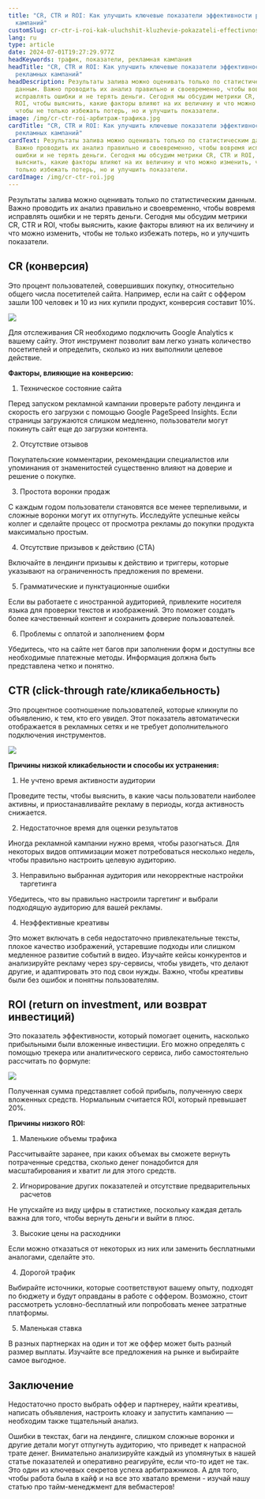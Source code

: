 ```yaml
---
title: "CR, CTR и ROI: Как улучшить ключевые показатели эффективности рекламных
  кампаний"
customSlug: cr-ctr-i-roi-kak-uluchshit-kluzhevie-pokazateli-effectivnosti-reklamnyh-kampanii
lang: ru
type: article
date: 2024-07-01T19:27:29.977Z
headKeywords: трафик, показатели, рекламная кампания
headTitle: "CR, CTR и ROI: Как улучшить ключевые показатели эффективности
  рекламных кампаний"
headDescription: Результаты залива можно оценивать только по статистическим
  данным. Важно проводить их анализ правильно и своевременно, чтобы вовремя
  исправлять ошибки и не терять деньги. Сегодня мы обсудим метрики CR, CTR и
  ROI, чтобы выяснить, какие факторы влияют на их величину и что можно изменить,
  чтобы не только избежать потерь, но и улучшить показатели.
image: /img/cr-ctr-roi-арбитраж-трафика.jpg
cardTitle: "CR, CTR и ROI: Как улучшить ключевые показатели эффективности
  рекламных кампаний"
cardText: Результаты залива можно оценивать только по статистическим данным.
  Важно проводить их анализ правильно и своевременно, чтобы вовремя исправлять
  ошибки и не терять деньги. Сегодня мы обсудим метрики CR, CTR и ROI, чтобы
  выяснить, какие факторы влияют на их величину и что можно изменить, чтобы не
  только избежать потерь, но и улучшить показатели.
cardImage: /img/сr-ctr-roi.jpg
---
```

Результаты залива можно оценивать только по статистическим данным. Важно проводить их анализ правильно и своевременно, чтобы вовремя исправлять ошибки и не терять деньги. Сегодня мы обсудим метрики CR, CTR и ROI, чтобы выяснить, какие факторы влияют на их величину и что можно изменить, чтобы не только избежать потерь, но и улучшить показатели.

## CR (конверсия)

Это процент пользователей, совершивших покупку, относительно общего числа посетителей сайта. Например, если на сайт с оффером зашли 100 человек и 10 из них купили продукт, конверсия составит 10%.

![](https://lh7-us.googleusercontent.com/docsz/AD_4nXdimAWFJz_auQnDNdRzbXkx6fK_0W1cmYEno8UvzhTXODa8PESdGjaoJhLNJHQAbvQMsxhJX_sMSP77Qtv4Els7WxCVQ-0Jwor7UYoJcI3OalZWz85h6Ox2YHT_8VoEpcbyq8wq_4MjstL8I7foQQ?key=D5gJn3IVnR0J74wVS5ZCHw)

Для отслеживания CR необходимо подключить Google Analytics к вашему сайту. Этот инструмент позволит вам легко узнать количество посетителей и определить, сколько из них выполнили целевое действие.

**Факторы, влияющие на конверсию:**

1. Техническое состояние сайта

Перед запуском рекламной кампании проверьте работу лендинга и скорость его загрузки с помощью Google PageSpeed Insights. Если страницы загружаются слишком медленно, пользователи могут покинуть сайт еще до загрузки контента.

2. Отсутствие отзывов

Покупательские комментарии, рекомендации специалистов или упоминания от знаменитостей существенно влияют на доверие и решение о покупке.

3. Простота воронки продаж

С каждым годом пользователи становятся все менее терпеливыми, и сложные воронки могут их отпугнуть. Исследуйте успешные кейсы коллег и сделайте процесс от просмотра рекламы до покупки продукта максимально простым.

4. Отсутствие призывов к действию (CTA)

Включайте в лендинги призывы к действию и триггеры, которые указывают на ограниченность предложения по времени.

5. Грамматические и пунктуационные ошибки

Если вы работаете с иностранной аудиторией, привлеките носителя языка для проверки текстов и изображений. Это поможет создать более качественный контент и сохранить доверие пользователей.

6. Проблемы с оплатой и заполнением форм

Убедитесь, что на сайте нет багов при заполнении форм и доступны все необходимые платежные методы. Информация должна быть представлена четко и понятно.

## CTR (click-through rate/кликабельность)

Это процентное соотношение пользователей, которые кликнули по объявлению, к тем, кто его увидел. Этот показатель автоматически отображается в рекламных сетях и не требует дополнительного подключения инструментов.

![](https://lh7-us.googleusercontent.com/docsz/AD_4nXcsyKPZp710jI6O-trm6f3uYT6YbstrUJ6JjZrAlGLSsm-PQ2cYR_CC7DH8KpwBf91pyD5PTJD1ZGFXhNUWtprefVm_4sRu7KPZ9vhtNjFx-zk1CoEMHe91HrCpReT6YcxCoAyOavqzz9A6zwq2jQ?key=D5gJn3IVnR0J74wVS5ZCHw)

**Причины низкой кликабельности и способы их устранения:**

1. Не учтено время активности аудитории

Проведите тесты, чтобы выяснить, в какие часы пользователи наиболее активны, и приостанавливайте рекламу в периоды, когда активность снижается.

2. Недостаточное время для оценки результатов

Иногда рекламной кампании нужно время, чтобы разогнаться. Для некоторых видов оптимизации может потребоваться несколько недель, чтобы правильно настроить целевую аудиторию.

3. Неправильно выбранная аудитория или некорректные настройки таргетинга

Убедитесь, что вы правильно настроили таргетинг и выбрали подходящую аудиторию для вашей рекламы.

4. Неэффективные креативы

Это может включать в себя недостаточно привлекательные тексты, плохое качество изображений, устаревшие подходы или слишком медленное развитие событий в видео. Изучайте кейсы конкурентов и анализируйте рекламу через spy-сервисы, чтобы увидеть, что делают другие, и адаптировать это под свои нужды. Важно, чтобы креативы были без ошибок и понятны пользователям.

## ROI (return on investment, или возврат инвестиций)

Это показатель эффективности, который помогает оценить, насколько прибыльными были вложенные инвестиции. Его можно определять с помощью трекера или аналитического сервиса, либо самостоятельно рассчитать по формуле:

![](https://lh7-us.googleusercontent.com/docsz/AD_4nXd6w3eD5UU4zRVsu51WS53lKWrjVr7mDSYvQ7TSI0J0vY69YZqioRsxT6e15tmSU3QcTLZyv0hPAMykpQO36vkmH6SAdiB_6dyMfQJBugXO6essKHoJC6Eesq89PKaiz2lFb-soxUZ-VXuQAINUDw?key=D5gJn3IVnR0J74wVS5ZCHw)

Полученная сумма представляет собой прибыль, полученную сверх вложенных средств. Нормальным считается ROI, который превышает 20%.

**Причины низкого ROI:**

1. Маленькие объемы трафика

Рассчитывайте заранее, при каких объемах вы сможете вернуть потраченные средства, сколько денег понадобится для масштабирования и хватит ли для этого средств.

2. Игнорирование других показателей и отсутствие предварительных расчетов

Не упускайте из виду цифры в статистике, поскольку каждая деталь важна для того, чтобы вернуть деньги и выйти в плюс.

3. Высокие цены на расходники

Если можно отказаться от некоторых из них или заменить бесплатными аналогами, сделайте это.

4. Дорогой трафик

Выбирайте источники, которые соответствуют вашему опыту, подходят по бюджету и будут оправданы в работе с оффером. Возможно, стоит рассмотреть условно-бесплатный или попробовать менее затратные платформы.

5. Маленькая ставка

В разных партнерках на один и тот же оффер может быть разный размер выплаты. Изучайте все предложения на рынке и выбирайте самое выгодное.

## Заключение

Недостаточно просто выбрать оффер и партнереу, найти креативы, написать объявления, настроить клоаку и запустить кампанию — необходим также тщательный анализ.

Ошибки в текстах, баги на лендинге, слишком сложные воронки и другие детали могут отпугнуть аудиторию, что приведет к напрасной трате денег. Внимательно анализируйте каждый из упомянутых в нашей статье показателей и оперативно реагируйте, если что-то идет не так. Это один из ключевых секретов успеха арбитражников. А для того, чтобы работа была в кайф и на все это хватало времени - изучай нашу статью про тайм-менеджмент для вебмастеров!